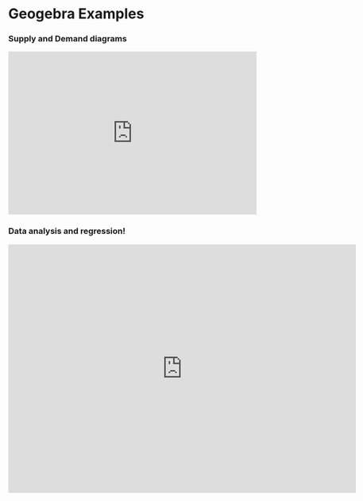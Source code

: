 # Geogebra Examples



### Supply and Demand diagrams



<iframe scrolling="no" title="Simple Diagrams" src="https://www.geogebra.org/material/iframe/id/yhrp4fy4/width/500/height/328/border/888888/sfsb/true/smb/false/stb/false/stbh/false/ai/false/asb/false/sri/true/rc/false/ld/false/sdz/true/ctl/false" width="500px" height="328px" style="border:0px;"> </iframe>



### Data analysis and regression!



<iframe scrolling="no" title="Fit Corona" src="https://www.geogebra.org/material/iframe/id/xpydhdxw/width/700/height/500/border/888888/sfsb/true/smb/false/stb/false/stbh/false/ai/false/asb/false/sri/true/rc/false/ld/false/sdz/true/ctl/false" width="700px" height="500px" style="border:0px;"> </iframe>

